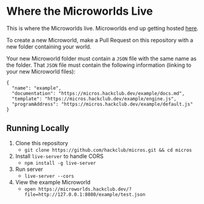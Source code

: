 # Where the Microworlds Live

This is where the Microworlds live. Microworlds end up getting hosted
[here](https://www.github.com/hackclub/microworlds).

To create a new Microworld, make a Pull Request on this repository with a new
folder containing your world.

Your new Microworld folder must contain a `JSON` file with the same name as the
folder. That `JSON` file must contain the following information (linking to your
new Microworld files):

```
{
  "name": "example",
  "documentation": "https://micros.hackclub.dev/example/docs.md",
  "template": "https://micros.hackclub.dev/example/engine.js",
  "programAddress": "https://micros.hackclub.dev/example/default.js"
}
```

## Running Locally

1. Clone this repository
   - `git clone https://github.com/hackclub/micros.git && cd micros`
1. Install `live-server` to handle CORS
   - `npm install -g live-server`
1. Run server
   - `live-server --cors`
1. View the example Microworld
   - `open https://microworlds.hackclub.dev/?file=http://127.0.0.1:8080/example/test.json`
